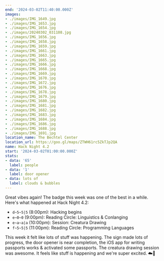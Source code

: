 ```yaml
---
end: '2024-03-02T11:40:00.000Z'
images:
- ./images/IMG_1649.jpg
- ./images/IMG_1653.jpg
- ./images/IMG_1654.jpg
- ./images/20240302_031108.jpg
- ./images/IMG_1656.jpg
- ./images/IMG_1658.jpg
- ./images/IMG_1659.jpg
- ./images/IMG_1661.jpg
- ./images/IMG_1663.jpg
- ./images/IMG_1665.jpg
- ./images/IMG_1666.jpg
- ./images/IMG_1668.jpg
- ./images/IMG_1669.jpg
- ./images/IMG_1670.jpg
- ./images/IMG_1672.jpg
- ./images/IMG_1676.jpg
- ./images/IMG_1678.jpg
- ./images/IMG_1679.jpg
- ./images/IMG_1680.jpg
- ./images/IMG_1681.jpg
- ./images/IMG_1682.jpg
- ./images/IMG_1683.jpg
- ./images/IMG_1684.jpg
- ./images/IMG_1686.jpg
- ./images/IMG_1688.jpg
- ./images/IMG_1691.jpg
location_name: The Bechtel Center
location_url: https://goo.gl/maps/ZTWH61rc5ZkTJp2QA
name: Hack Night 4.2
start: '2024-03-02T01:00:00.000Z'
stats:
- data: '65'
  label: people
- data: '1'
  label: door opener
- data: lots of
  label: clouds & bubbles
---
```


Great vibes again! The badge this week was one of the best in a while. Here's what happened at Hack Night 4.2:

- `d~5~5|5` (8:00pm): Hacking begins
- `e~0~0` (9:00pm): Reading Circle: Linguistics & Conlanging
- `e~a~a|a` (10:00pm): Session: Creatura Drawing
- `f~5~5|5` (11:00pm): Reading Circle: Programming Languages

This week it felt like lots of stuff was happening. The sign made lots of progress, the door opener is near completion, the iOS app for writing passports works & activated some passports. The creatura drawing session was awesome. It feels like stuff is happening and we're super excited. ☁️🫧